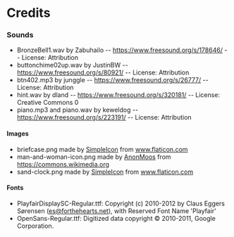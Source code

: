 # Credits
### Sounds
* BronzeBell1.wav by Zabuhailo -- https://www.freesound.org/s/178646/ -- License: Attribution
* buttonchime02up.wav by JustinBW -- https://www.freesound.org/s/80921/ -- License: Attribution
* btn402.mp3 by junggle -- https://www.freesound.org/s/26777/ -- License: Attribution
* hint.wav by dland -- https://www.freesound.org/s/320181/ -- License: Creative Commons 0
* piano.mp3 and piano.wav by keweldog -- https://www.freesound.org/s/223191/ -- License: Attribution
#### Images
* briefcase.png made by [SimpleIcon](http://simpleicon.com/) from www.flaticon.com
* man-and-woman-icon.png made by [AnonMoos](https://commons.wikimedia.org/wiki/User:AnonMoos) from https://commons.wikimedia.org
* sand-clock.png made by [SimpleIcon](http://simpleicon.com/) from www.flaticon.com

#### Fonts
* PlayfairDisplaySC-Regular.ttf: Copyright (c) 2010-2012 by Claus Eggers Sørensen (es@forthehearts.net), with Reserved Font Name 'Playfair'
* OpenSans-Regular.ttf: Digitized data copyright © 2010-2011, Google Corporation.
